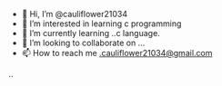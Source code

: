 - 👋 Hi, I’m @cauliflower21034
- 👀 I’m interested in learning c programming
- 🌱 I’m currently learning ..c language.
- 💞️ I’m looking to collaborate on ...
- 📫 How to reach me .cauliflower21034@gmail.com

..

<!---
cauliflower21034/cauliflower21034 is a ✨ special ✨ repository because its `README.md` (this file) appears on your GitHub profile.
You can click the Preview link to take a look at your changes.
--->

